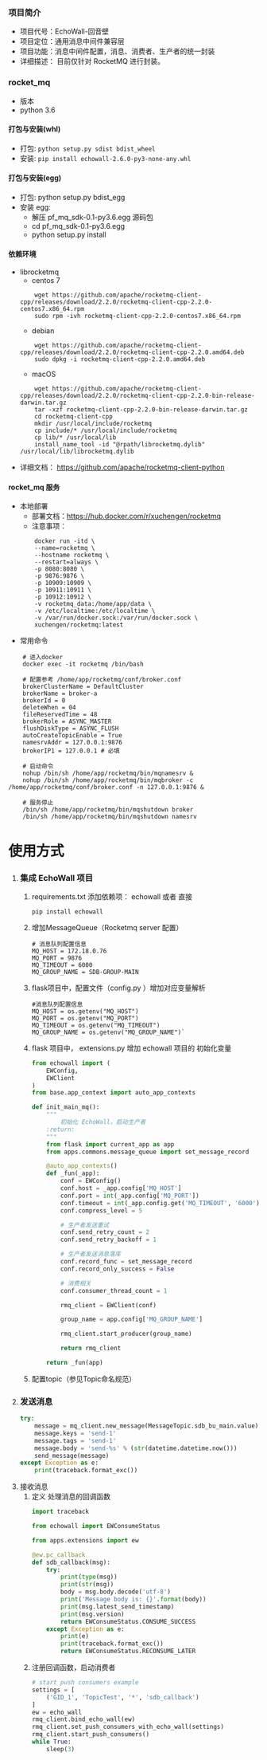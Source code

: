 ### 项目简介
  - 项目代号：EchoWall-回音壁
  - 项目定位：通用消息中间件兼容层
  - 项目功能：消息中间件配置，消息、消费者、生产者的统一封装
  - 详细描述： 目前仅针对 RocketMQ 进行封装。

### rocket_mq
- 版本
- python 3.6

#### 打包与安装(whl)
- 打包: `python setup.py sdist bdist_wheel`
- 安装: `pip install echowall-2.6.0-py3-none-any.whl`

#### 打包与安装(egg)
- 打包: python setup.py bdist_egg
- 安装 egg:
    - 解压 pf_mq_sdk-0.1-py3.6.egg 源码包
    - cd pf_mq_sdk-0.1-py3.6.egg
    - python setup.py install

#### 依赖环境
- librocketmq
    - centos 7
    ```
        wget https://github.com/apache/rocketmq-client-cpp/releases/download/2.2.0/rocketmq-client-cpp-2.2.0-centos7.x86_64.rpm
        sudo rpm -ivh rocketmq-client-cpp-2.2.0-centos7.x86_64.rpm
    ```
    - debian
    ```
        wget https://github.com/apache/rocketmq-client-cpp/releases/download/2.2.0/rocketmq-client-cpp-2.2.0.amd64.deb
        sudo dpkg -i rocketmq-client-cpp-2.2.0.amd64.deb
    ```
    - macOS
    ```
        wget https://github.com/apache/rocketmq-client-cpp/releases/download/2.2.0/rocketmq-client-cpp-2.2.0-bin-release-darwin.tar.gz
        tar -xzf rocketmq-client-cpp-2.2.0-bin-release-darwin.tar.gz
        cd rocketmq-client-cpp
        mkdir /usr/local/include/rocketmq
        cp include/* /usr/local/include/rocketmq
        cp lib/* /usr/local/lib
        install_name_tool -id "@rpath/librocketmq.dylib" /usr/local/lib/librocketmq.dylib
    ```
- 详细文档： https://github.com/apache/rocketmq-client-python

#### rocket_mq 服务
- 本地部署
    - 部署文档：https://hub.docker.com/r/xuchengen/rocketmq
    - 注意事项：
    ``` # Linux 或 Mac 剔除 net 启动参数
        docker run -itd \
        --name=rocketmq \
        --hostname rocketmq \
        --restart=always \
        -p 8080:8080 \
        -p 9876:9876 \
        -p 10909:10909 \
        -p 10911:10911 \
        -p 10912:10912 \
        -v rocketmq_data:/home/app/data \
        -v /etc/localtime:/etc/localtime \
        -v /var/run/docker.sock:/var/run/docker.sock \
        xuchengen/rocketmq:latest
    ```
- 常用命令
```
    # 进入docker
    docker exec -it rocketmq /bin/bash
    
    # 配置参考 /home/app/rocketmq/conf/broker.conf
    brokerClusterName = DefaultCluster
    brokerName = broker-a
    brokerId = 0
    deleteWhen = 04
    fileReservedTime = 48
    brokerRole = ASYNC_MASTER
    flushDiskType = ASYNC_FLUSH
    autoCreateTopicEnable = True
    namesrvAddr = 127.0.0.1:9876
    brokerIP1 = 127.0.0.1 # 必填
    
    # 启动命令
    nohup /bin/sh /home/app/rocketmq/bin/mqnamesrv &
    nohup /bin/sh /home/app/rocketmq/bin/mqbroker -c /home/app/rocketmq/conf/broker.conf -n 127.0.0.1:9876 &
    
    # 服务停止
    /bin/sh /home/app/rocketmq/bin/mqshutdown broker
    /bin/sh /home/app/rocketmq/bin/mqshutdown namesrv
```

# 使用方式
1. ### 集成 EchoWall 项目
    1. requirements.txt 添加依赖项： 
        echowall
        或者 直接 
        ```shell
        pip install echowall
        ```
    2. 增加MessageQueue（Rocketmq server 配置）
       ```
       # 消息队列配置信息
       MQ_HOST = 172.18.0.76
       MQ_PORT = 9876
       MQ_TIMEOUT = 6000
       MQ_GROUP_NAME = SDB-GROUP-MAIN    
       ```
    3. flask项目中，配置文件（config.py ）增加对应变量解析
       ```
       #消息队列配置信息
       MQ_HOST = os.getenv("MQ_HOST")
       MQ_PORT = os.getenv("MQ_PORT")
       MQ_TIMEOUT = os.getenv("MQ_TIMEOUT")
       MQ_GROUP_NAME = os.getenv("MQ_GROUP_NAME")`
       ```
    4. flask 项目中， extensions.py 增加 echowall 项目的 初始化变量
        ``` python
        from echowall import (
            EWConfig,
            EWClient
        )
        from base.app_context import auto_app_contexts

        def init_main_mq():
            """
                初始化 EchoWall，启动生产者
            :return:
            """
            from flask import current_app as app
            from apps.commons.message_queue import set_message_record
        
            @auto_app_contexts()
            def _fun(_app):
                conf = EWConfig()
                conf.host = _app.config['MQ_HOST']
                conf.port = int(_app.config['MQ_PORT'])
                conf.timeout = int(_app.config.get('MQ_TIMEOUT', '6000'))
                conf.compress_level = 5
        
                # 生产者发送重试
                conf.send_retry_count = 2
                conf.send_retry_backoff = 1
        
                # 生产者发送消息落库
                conf.record_func = set_message_record
                conf.record_only_success = False
        
                # 消费相关
                conf.consumer_thread_count = 1
        
                rmq_client = EWClient(conf)
        
                group_name = app.config['MQ_GROUP_NAME']
        
                rmq_client.start_producer(group_name)
        
                return rmq_client
        
            return _fun(app)
        ```
    5. 配置topic（参见Topic命名规范）
2. ### 发送消息
    ```python
    try:
        message = mq_client.new_message(MessageTopic.sdb_bu_main.value)
        message.keys = 'send-1'
        message.tags = 'send-1'
        message.body = 'send-%s' % (str(datetime.datetime.now()))
        send_message(message)
    except Exception as e:
        print(traceback.format_exc())
    ```
3. 接收消息
    1. 定义 处理消息的回调函数
        ```python
        import traceback
        
        from echowall import EWConsumeStatus
        
        from apps.extensions import ew
    
        @ew.pc_callback
        def sdb_callback(msg):
            try:
                print(type(msg))
                print(str(msg))
                body = msg.body.decode('utf-8')
                print('Message body is: {}'.format(body))
                print(msg.latest_send_timestamp)
                print(msg.version)
                return EWConsumeStatus.CONSUME_SUCCESS
            except Exception as e:
                print(e)
                print(traceback.format_exc())
                return EWConsumeStatus.RECONSUME_LATER
        ```
    2. 注册回调函数，启动消费者
        ```python
        # start push consumers example
        settings = [
            ('GID_1', 'TopicTest', '*', 'sdb_callback')
        ]
        ew = echo_wall
        rmq_client.bind_echo_wall(ew)
        rmq_client.set_push_consumers_with_echo_wall(settings)
        rmq_client.start_push_consumers()
        while True:
            sleep(3)  
        ```